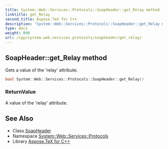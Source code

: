 ```yaml
---
title: System::Web::Services::Protocols::SoapHeader::get_Relay method
linktitle: get_Relay
second_title: Aspose.TeX for C++
description: 'System::Web::Services::Protocols::SoapHeader::get_Relay method. Gets a value of the ''relay'' attribute in C++.'
type: docs
weight: 800
url: /cpp/system.web.services.protocols/soapheader/get_relay/
---
```

## SoapHeader::get_Relay method


Gets a value of the 'relay' attribute.

```cpp
bool System::Web::Services::Protocols::SoapHeader::get_Relay()
```


### ReturnValue

A value of the 'relay' attribute.

## See Also

* Class [SoapHeader](../)
* Namespace [System::Web::Services::Protocols](../../)
* Library [Aspose.TeX for C++](../../../)
